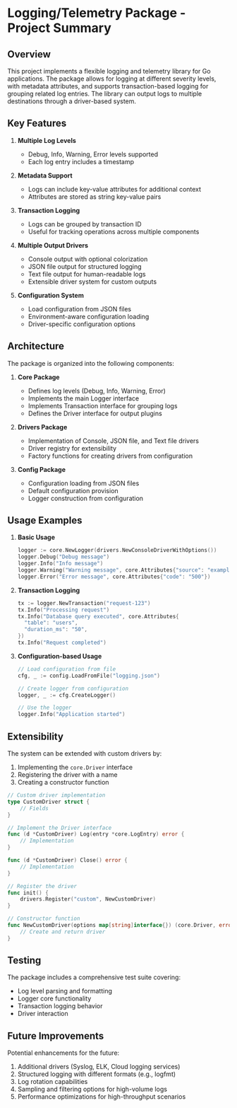 # Logging/Telemetry Package - Project Summary

## Overview

This project implements a flexible logging and telemetry library for Go applications. The package allows for logging at different severity levels, with metadata attributes, and supports transaction-based logging for grouping related log entries. The library can output logs to multiple destinations through a driver-based system.

## Key Features

1. **Multiple Log Levels**
   - Debug, Info, Warning, Error levels supported
   - Each log entry includes a timestamp

2. **Metadata Support**
   - Logs can include key-value attributes for additional context
   - Attributes are stored as string key-value pairs

3. **Transaction Logging**
   - Logs can be grouped by transaction ID
   - Useful for tracking operations across multiple components

4. **Multiple Output Drivers**
   - Console output with optional colorization
   - JSON file output for structured logging
   - Text file output for human-readable logs
   - Extensible driver system for custom outputs

5. **Configuration System**
   - Load configuration from JSON files
   - Environment-aware configuration loading
   - Driver-specific configuration options

## Architecture

The package is organized into the following components:

1. **Core Package**
   - Defines log levels (Debug, Info, Warning, Error)
   - Implements the main Logger interface
   - Implements Transaction interface for grouping logs
   - Defines the Driver interface for output plugins

2. **Drivers Package**
   - Implementation of Console, JSON file, and Text file drivers
   - Driver registry for extensibility
   - Factory functions for creating drivers from configuration

3. **Config Package**
   - Configuration loading from JSON files
   - Default configuration provision
   - Logger construction from configuration

## Usage Examples

1. **Basic Usage**
   ```go
   logger := core.NewLogger(drivers.NewConsoleDriverWithOptions())
   logger.Debug("Debug message")
   logger.Info("Info message")
   logger.Warning("Warning message", core.Attributes{"source": "example"})
   logger.Error("Error message", core.Attributes{"code": "500"})
   ```

2. **Transaction Logging**
   ```go
   tx := logger.NewTransaction("request-123")
   tx.Info("Processing request")
   tx.Info("Database query executed", core.Attributes{
     "table": "users",
     "duration_ms": "50",
   })
   tx.Info("Request completed")
   ```

3. **Configuration-based Usage**
   ```go
   // Load configuration from file
   cfg, _ := config.LoadFromFile("logging.json")
   
   // Create logger from configuration
   logger, _ := cfg.CreateLogger()
   
   // Use the logger
   logger.Info("Application started")
   ```

## Extensibility

The system can be extended with custom drivers by:

1. Implementing the `core.Driver` interface
2. Registering the driver with a name
3. Creating a constructor function

```go
// Custom driver implementation
type CustomDriver struct {
    // Fields
}

// Implement the Driver interface
func (d *CustomDriver) Log(entry *core.LogEntry) error {
    // Implementation
}

func (d *CustomDriver) Close() error {
    // Implementation
}

// Register the driver
func init() {
    drivers.Register("custom", NewCustomDriver)
}

// Constructor function
func NewCustomDriver(options map[string]interface{}) (core.Driver, error) {
    // Create and return driver
}
```

## Testing

The package includes a comprehensive test suite covering:
- Log level parsing and formatting
- Logger core functionality
- Transaction logging behavior
- Driver interaction

## Future Improvements

Potential enhancements for the future:
1. Additional drivers (Syslog, ELK, Cloud logging services)
2. Structured logging with different formats (e.g., logfmt)
3. Log rotation capabilities
4. Sampling and filtering options for high-volume logs
5. Performance optimizations for high-throughput scenarios 